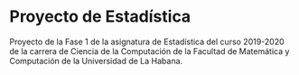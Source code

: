 # Proyecto de Estadística

Proyecto de la Fase 1 de la asignatura de Estadística del curso 2019-2020 de la carrera de Ciencia de la Computación de la Facultad de Matemática y Computación de la Universidad de La Habana.
